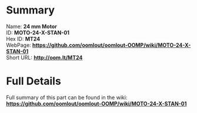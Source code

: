 
Summary
=================
  
Name: __24 mm Motor__    
ID: __MOTO-24-X-STAN-01__   
Hex ID: __MT24__   
WebPage: __https://github.com/oomlout/oomlout-OOMP/wiki/MOTO-24-X-STAN-01__   
Short URL: __http://oom.lt/MT24__   

Full Details
==========================
Full summary of this part can be found in the wiki:   
__https://github.com/oomlout/oomlout-OOMP/wiki/MOTO-24-X-STAN-01__    

